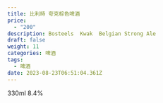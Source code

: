 ```yaml
---
title: 比利時 夸克棕色啤酒
price:
  - "200"
description: Bosteels  Kwak  Belgian Strong Ale
draft: false
weight: 11
categories: 啤酒
tags:
  - 啤酒
date: 2023-08-23T06:51:04.361Z
---
```

330ml  8.4%
